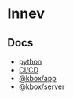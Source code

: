 # Innev

## Docs
- [python](docs/python/index.md)
- [CI/CD](docs/cicd/index.md)
- [@kbox/app](docs/kbox/app/index.html)
- [@kbox/server](docs/kbox/server/index.html)